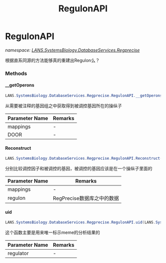 ﻿---
title: RegulonAPI
---

# RegulonAPI
_namespace: [LANS.SystemsBiology.DatabaseServices.Regprecise](N-LANS.SystemsBiology.DatabaseServices.Regprecise.html)_

根据直系同源的方法能够真的重建出Regulon么？



### Methods

#### __getOperons
```csharp
LANS.SystemsBiology.DatabaseServices.Regprecise.RegulonAPI.__getOperons(LANS.SystemsBiology.DatabaseServices.Regprecise.RegulatedGene[],LANS.SystemsBiology.Assembly.DOOR.DOOR)
```
从需要被注释的基因组之中获取得到被调控基因所在的操纵子

|Parameter Name|Remarks|
|--------------|-------|
|mappings|-|
|DOOR|-|


#### Reconstruct
```csharp
LANS.SystemsBiology.DatabaseServices.Regprecise.RegulonAPI.Reconstruct(System.Collections.Generic.Dictionary{System.String,LANS.SystemsBiology.NCBI.Extensions.LocalBLAST.Application.BBH.BiDirectionalBesthit[]},LANS.SystemsBiology.DatabaseServices.Regprecise.Regulator,LANS.SystemsBiology.Assembly.DOOR.DOOR)
```
分别比较调控因子和被调控的基因，被调控的基因应该是在一个操纵子里面的

|Parameter Name|Remarks|
|--------------|-------|
|mappings|-|
|regulon|RegPrecise数据库之中的数据|


#### uid
```csharp
LANS.SystemsBiology.DatabaseServices.Regprecise.RegulonAPI.uid(LANS.SystemsBiology.DatabaseServices.Regprecise.Regulator)
```
这个函数主要是用来唯一标示meme的分析结果的

|Parameter Name|Remarks|
|--------------|-------|
|regulator|-|



